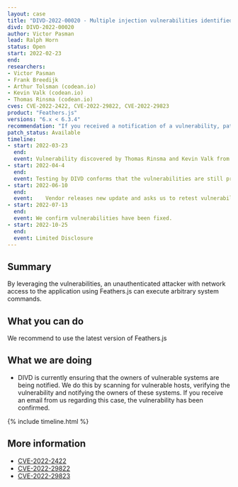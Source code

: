 ```yaml
---
layout: case
title: "DIVD-2022-00020 - Multiple injection vulnerabilities identified within Feathers.js"
divd: DIVD-2022-00020
author: Victor Pasman
lead: Ralph Horn
status: Open
start: 2022-02-23
end: 
researchers:
- Victor Pasman
- Frank Breedijk
- Arthur Tolsman (codean.io)
- Kevin Valk (codean.io)
- Thomas Rinsma (codean.io)
cves: CVE-2022-2422, CVE-2022-29822, CVE-2022-29823
product: "Feathers.js"
versions: "6.x < 6.3.4"
recommendation: "If you received a notification of a vulnerability, patch your system with the information provided in this notification."
patch_status: Available
timeline:
- start: 2022-03-23
  end:
  event: Vulnerability discovered by Thomas Rinsma and Kevin Valk from Codean.
- start: 2022-04-4
  end:
  event: Testing by DIVD conforms that the vulnerabilities are still present in the product.
- start: 2022-06-10
  end:
  event: 	Vendor releases new update and asks us to retest vulnerabilities.
- start: 2022-07-13
  end:
  event: We confirm vulnerabilities have been fixed.
- start: 2022-10-25
  end:
  event: Limited Disclosure
---
```


## Summary
By leveraging the vulnerabilities, an unauthenticated attacker with network access to the application using Feathers.js can execute arbitrary system commands.

## What you can do
We recommend to use the latest version of Feathers.js

## What we are doing

* DIVD is currently ensuring that the owners of vulnerable systems are being notified. We do this by scanning for vulnerable hosts, verifying the vulnerability and notifying the owners of these systems. If you receive an email from us regarding this case, the vulnerability has been confirmed.

{% include timeline.html %}

## More information

* [CVE-2022-2422](https://csirt.divd.nl/cves/CVE-2022-2422)
* [CVE-2022-29822](https://csirt.divd.nl/cves/CVE-2022-29822)
* [CVE-2022-29823](https://csirt.divd.nl/cves/CVE-2022-29823)
